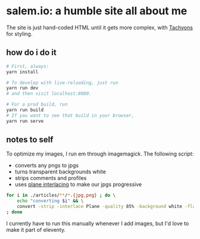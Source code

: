 # salem.io: a humble site all about me

The site is just hand-coded HTML until it gets more complex, with
[Tachyons][tachyons] for styling.

## how do i do it

```sh
# First, always:
yarn install

# To develop with live-reloading, just run
yarn run dev
# and then visit localhost:8080.

# For a prod build, run
yarn run build
# If you want to see that build in your browser,
yarn run serve
```

## notes to self

To optimize my images, I run em through imagemagick. The following script:
* converts any pngs to jpgs
* turns transparent backgrounds white
* strips comments and profiles 
* uses [plane interlacing][interlace] to make our jpgs progressive

```sh
for i in ./articles/**/*.{jpg,png} ; do \
    echo "converting $i" && \
    convert -strip -interlace Plane -quality 85% -background white -flatten "$i" "${i%.*}.jpg" \
; done
```

I currently have to run this manually whenever I add images, but I'd love to make it part of eleventy.

[tachyons]: http://tachyons.io/
[interlace]: https://imagemagick.org/MagickStudio/Interlace.html
